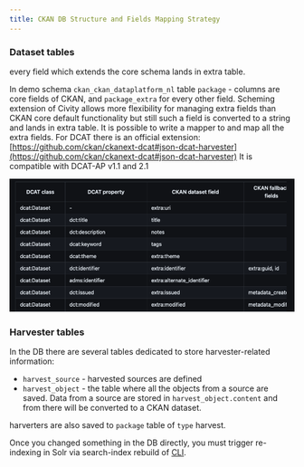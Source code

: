 ```yaml
---
title: CKAN DB Structure and Fields Mapping Strategy
---
```

<!--
SPDX-FileCopyrightText: 2024 Stichting Health-RI

SPDX-License-Identifier: CC-BY-4.0
-->

### Dataset tables

every field which extends the core schema lands in extra table.

In demo schema `ckan_ckan_dataplatform_nl` table `package` - columns are core fields of CKAN, and `package_extra` for every other field. Scheming extension of Civity allows more flexibility for managing extra fields than CKAN core default functionality but still such a field is converted to a string and lands in extra table. It is possible to write a mapper to and map all the extra fields. For DCAT there is an official extension:  
[https://github.com/ckan/ckanext-dcat#json-dcat-harvester](https://github.com/ckan/ckanext-dcat#json-dcat-harvester) It is compatible with DCAT-AP v1.1 and 2.1

![Mapping](./mapping.png)

### Harvester tables

In the DB there are several tables dedicated to store harvester-related information:

* `harvest_source` - harvested sources are defined
* `harvest_object` - the table where all the objects from a source are saved. Data from a source are stored in `harvest_object.content` and from there will be converted to a CKAN dataset.

harverters are also saved to `package` table of `type` harvest.

Once you changed something in the DB directly, you must trigger re-indexing in Solr via search-index rebuild of [CLI](https://docs.ckan.org/en/2.9/maintaining/cli.html).